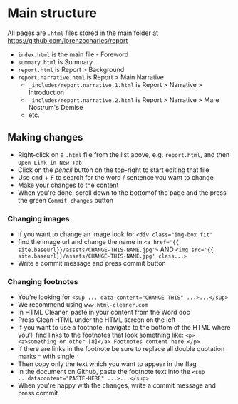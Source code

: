 # Main structure

All pages are `.html` files stored in the main folder at https://github.com/lorenzocharles/report

* `index.html` is the main file - Foreword
* `summary.html` is Summary
* `report.html` is Report > Background
* `report.narrative.html` is Report > Main Narrative
  * `_includes/report.narrative.1.html` is Report > Narrative > Introduction
  * `_includes/report.narrative.2.html` is Report > Narrative > Mare Nostrum's Demise
  * etc.

## Making changes

* Right-click on a `.html` file from the list above, e.g. `report.html`, and then `Open Link in New Tab`
* Click on the *pencil* button on the top-right to start editing that file
* Use <kbd>cmd</kbd> + <kbd>F</kbd> to search for the word / sentence you want to change
* Make your changes to the content
* When you're done, scroll down to the bottomof the page and the press the green `Commit changes` button

### Changing images

* if you want to change an image look for `<div class="img-box fit"`
* find the image url and change the name in `<a href='{{ site.baseurl}}/assets/CHANGE-THIS-NAME.jpg'>` AND `<img src='{{ site.baseurl}}/assets/CHANGE-THIS-NAME.jpg' class...>`
* Write a commit message and press commit button

###  Changing footnotes

* You're looking for `<sup ... data-content="CHANGE THIS" ...>...</sup>` 
* We recommend using `www.html-cleaner.com`
* In HTML Cleaner, paste in your content from the Word doc
* Press Clean HTML under the HTML screen on the left
* If you want to use a footnote, navigate to the bottom of the HTML where you'll find links to the footnotes that look something like: `<p><a>something or other [8]</a> Footnotes content here </p>`
* If there are links in the footnote be sure to replace all double quotation marks `"` with single `'`
* Then copy only the text which you want to appear in the flag
* In the document on Github, paste the footnote text into the `<sup ...datacontent="PASTE-HERE" ...>...</sup>`
* When you're happy with the changes, write a commit message and press commit
